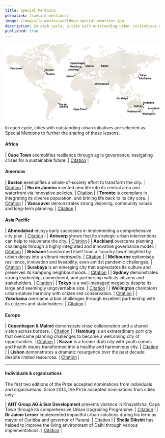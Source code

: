 ```yaml
---
title: Special Mentions
permalink: /special-mentions/
image: /images/laureates/worldmap-special-mentions.jpg
description: In each cycle, cities with outstanding urban initiatives are selected as Special Mentions to further the sharing of these lessons.
published: true
---
```


![Special Mentions](/images/laureates/worldmap-special-mentions.jpg/)

In each cycle, cities with outstanding urban initiatives are selected as Special Mentions to further the sharing of these lessons. 

#### **Africa**

| **Cape Town** exemplifies resilience through agile governance, navigating crises for a sustainable future. | [Citation](/cape-town/) |

#### **Americas**

| **Boston** exemplifies a whole-of-society effort to transform the city. | [Citation](/boston/) |
| **Rio de Janeiro** injected new life into its central area and waterfront via innovative policies. | [Citation](/rio-de-janeiro/) |
| **Toronto** is exemplary in integrating its diverse population, and brining life back to its city core. | [Citation](/toronto/) |
| **Vancouver** demonstrates strong visioning, community values and long-term planning. | [Citation](/vancouver/) |

#### **Asia Pacific**

| **Ahmedabad** enjoys early successes in implementing a comprehensive city plan. | [Citation](/ahmedabad/) |
| **Antwerp** shows that its strategic urban interventions can help to rejuvenate the city. | [Citation](/antwerp/) |
| **Auckland** overcame planning challenges through a highly integrated and innovative governance model. | [Citation](/auckland/) |
| **Brisbane** transformed itself from a ‘country town’ blighted by urban decay into a vibrant metropolis. | [Citation](/brisbane/) |
| **Melbourne** epitomises resilience, innovation and liveability, even amidst pandemic challenges. | [Citation](/melbourne2/) |
| **Surabaya** is an emerging city that appreciates its culture and preserves its kampung neighbourhoods. | [Citation](/surabaya/) |
| **Sydney** demonstrates strong leadership, commitment, and partnership with its citizens and stakeholders. | [Citation](/sydney/) |
| **Tokyo** is a well-managed megacity despite its large and seemingly ungovernable size. | [Citation](/tokyo/) |
| **Wellington** champions urban-nature harmony with citizen-led conservation. | [Citation](/wellington/) |
| **Yokohama** overcame urban challenges through excellent partnership with its citizens and stakeholders. | [Citation](/yokohama/) |

#### **Europe**

| **Copenhagen & Malmö** demonstrate close collaboration and a shared vision across borders. | [Citation](/copenhagen-malmo/) |
| **Hamburg** is an extraordinary port city that overcame planning challenges to become a welcoming city of opportunities. | [Citation](/hamburg/) |
| **Kazan** is a former drab city with youth crimes and health issues transformed into a healthy and harmonious city. | [Citation](/kazan/) |
| **Lisbon** demonstrates a dramatic resurgence over the past decade despite limited resources. | [Citation](/lisbon/) |

---

#### **Individuals & organisations**

The first two editions of the Prize accepted nominations from individuals and organisations. Since 2014, the Prize accepted nominations from cities only.

| **AHT Group AG & Sun Development** prevents violence in Khayelitsha, Cape Town through its comprehensive Urban Upgrading Programme. | [Citation](/khayelitsha/) |
| **Dr Jaime Lerner** implemented impactful urban solutions during his term as mayor of Curitiba and governor of Paraná. | [Citation](/jaime-lerner/) |
| **Sheila Dikshit** has helped to improve the living environment of Delhi through various implementations. | [Citation](/sheila-dikshit/) |
